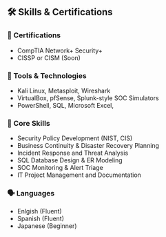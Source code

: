 ## 🛠️ Skills & Certifications

### 🔐 Certifications
- CompTIA Network+ Security+
- CISSP or CISM (Soon)

### 🧰 Tools & Technologies
- Kali Linux, Metasploit, Wireshark
- VirtualBox, pfSense, Splunk-style SOC Simulators
- PowerShell, SQL, Microsoft Excel, 

### 🧠 Core Skills
- Security Policy Development (NIST, CIS)
- Business Continuity & Disaster Recovery Planning
- Incident Response and Threat Analysis
- SQL Database Design & ER Modeling
- SOC Monitoring & Alert Triage
- IT Project Management and Documentation

### 🗣️ Languages
- Enlgish (Fluent)
- Spanish (Fluent)
- Japanese (Beginner)
